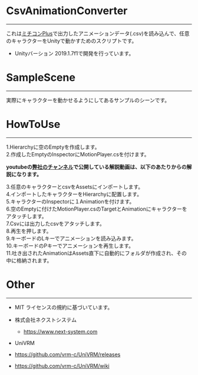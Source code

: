 # CsvAnimationConverter
***
これは[ミチコンPlus](https://apps.apple.com/jp/app/ミチコンplus-スマホで全身モーキャプ/id1468862870)で出力したアニメーションデータ(.csv)を読み込んで、任意のキャラクターをUnityで動かすためのスクリプトです。
-  Unityバーション 2019.1.7f1で開発を行っています。

# SampleScene
***
実際にキャラクターを動かせるようにしてあるサンプルのシーンです。

# HowToUse
***
1.Hierarchyに空のEmptyを作成します。  
2.作成したEmptyのInspectorにMotionPlayer.csを付けます。  

**youtubeの[弊社のチャンネル](https://www.youtube.com/channel/UCSFOvi0cNXufDusurFMncYw)で公開している解説動画は、以下のあたりからの解説になります。**

3.任意のキャラクターとcsvをAssetsにインポートします。  
4.インポートしたキャラクターをHierarchyに配置します。  
5.キャラクターのInspectorに１Animationを付けます。  
6.空のEmptyに付けたMotionPlayer.csのTargetとAnimationにキャラクターをアタッチします。  
7.Csvには出力したcsvをアタッチします。  
8.再生を押します。    
9.キーボードのLキーでアニメーションを読み込みます。  
10.キーボードのPキーでアニメーションを再生します。  
11.吐き出されたAnimationはAssets直下に自動的にフォルダが作成され、その中に格納されます。

# Other
***
- MIT ライセンスの規約に基づいています。
- 株式会社ネクストシステム
  -  https://www.next-system.com
  
-  UniVRM
  - https://github.com/vrm-c/UniVRM/releases
  - https://github.com/vrm-c/UniVRM/wiki



